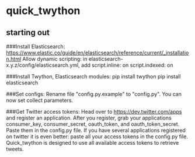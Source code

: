 # quick_twython

## starting out

###Install Elasticsearch:
https://www.elastic.co/guide/en/elasticsearch/reference/current/_installation.html
Allow dynamic scripting:
in elasticsearch-x.y.z/config/elasticsearch.yml, add script.inline: on
script.indexed: on

###Install Twython, Elasticsearch modules:
pip install twython
pip install elasticsearch

###Set configs:
Rename file "config.py.example" to "config.py".
You can now set collect parameters.

###Get Twitter access tokens:
Head over to https://dev.twitter.com/apps and register an application.
After you register, grab your applications consumer_key, consumer_secret, oauth_token, and oauth_token_secret.
Paste them in the config.py file.
If you have several applications registered on twitter it is even better: paste
all your access tokens in the config.py file. Quick_twython is designed to use
all available access tokens to retrieve tweets.
